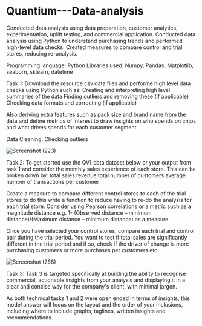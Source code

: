 # Quantium---Data-analysis
Conducted data analysis using data preparation, customer analytics, experimentation, uplift testing, and commercial application. Conducted data analysis using Python to understand purchasing trends and performed high-level data checks. Created measures to compare control and trial stores, reducing re-analysis. 

Programming language: Python
Libraries used: Numpy, Pandas, Matplotlib, seaborn, sklearn, datetime

Task 1: 
Download the resource csv data files and performe high level data checks using Python such as:
 Creating and interpreting high level summaries of the data
 Finding outliers and removing these (if applicable)
 Checking data formats and correcting (if applicable)

Also deriving extra features such as pack size and brand name from the data and define metrics of interest to draw insights on who spends on chips and what drives spends for each customer segment

Data Cleaning: Checking outliers

![Screenshot (223)](https://user-images.githubusercontent.com/81770671/230743320-a8052e04-0ec8-4a72-bf97-1fa57c7eb699.png)

Task 2: 
To get started use the QVI_data dataset below or your output from task 1 and consider the monthly sales experience of each store. 
This can be broken down by:
total sales revenue
total number of customers
average number of transactions per customer

Create a measure to compare different control stores to each of the trial stores to do this write a function to reduce having to re-do the analysis for each trial store. Consider using Pearson correlations or a metric such as a magnitude distance e.g. 1- (Observed distance – minimum distance)/(Maximum distance – minimum distance) as a measure.

Once you have selected your control stores, compare each trial and control pair during the trial period. You want to test if total sales are significantly different in the trial period and if so, check if the driver of change is more purchasing customers or more purchases per customers etc.

![Screenshot (268)](https://user-images.githubusercontent.com/81770671/230743356-1d98a229-3815-4cea-a809-a2a415ac7a53.png)

Task 3:
Task 3 is targeted specifically at building the ability to recognise commercial, actionable insights from your analysis and displaying it in a clear and concise way for the company's client, with minimal jargon.

As both technical tasks 1 and 2 were open ended in terms of insights, this model answer will focus on the layout and the order of your inclusions, including where to include graphs, taglines, written insights and recommendations.

